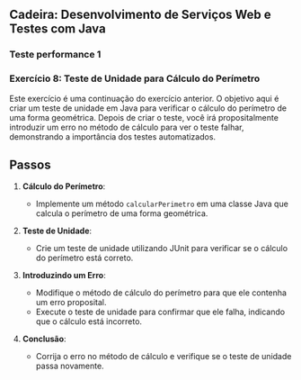 ## Cadeira: Desenvolvimento de Serviços Web e Testes com Java
### Teste performance 1
### Exercício 8: Teste de Unidade para Cálculo do Perímetro

Este exercício é uma continuação do exercício anterior. O objetivo aqui é criar um teste de unidade em Java para verificar o cálculo do perímetro de uma forma geométrica. Depois de criar o teste, você irá propositalmente introduzir um erro no método de cálculo para ver o teste falhar, demonstrando a importância dos testes automatizados.

## Passos

1. **Cálculo do Perímetro**:
   - Implemente um método `calcularPerimetro` em uma classe Java que calcula o perímetro de uma forma geométrica.

2. **Teste de Unidade**:
   - Crie um teste de unidade utilizando JUnit para verificar se o cálculo do perímetro está correto.

3. **Introduzindo um Erro**:
   - Modifique o método de cálculo do perímetro para que ele contenha um erro proposital.
   - Execute o teste de unidade para confirmar que ele falha, indicando que o cálculo está incorreto.

4. **Conclusão**:
   - Corrija o erro no método de cálculo e verifique se o teste de unidade passa novamente.

